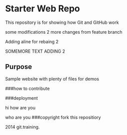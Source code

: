 



# Starter Web Repo

This repository is for showing how Git and GitHub work

some modifications 2
more changes from feature branch

Adding  aline for rebaing 2

SOMEMORE TEXT ADDING 2
## Purpose

Sample website with plenty of files for demos

###how to contribute

###deployment

hi how are you

who are you
###copyright
fork this repositiory

2014  git.training.
